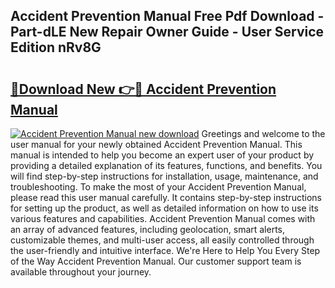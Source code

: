 ## Accident Prevention Manual Free Pdf Download - Part-dLE New Repair Owner Guide - User Service Edition nRv8G

# <h2><a href="http://bc82997.oget.top/?id=Accident+Prevention+Manual">🔗Download New 👉🔴 Accident Prevention Manual</a></h2>

[![Accident Prevention Manual new download](https://i.imgur.com/5g1atiW.png)](http://bc82997.oget.top/?id=Accident+Prevention+Manual)
Greetings and welcome to the user manual for your newly obtained Accident Prevention Manual. This manual is intended to help you become an expert user of your product by providing a detailed explanation of its features, functions, and benefits. You will find step-by-step instructions for installation, usage, maintenance, and troubleshooting. To make the most of your Accident Prevention Manual, please read this user manual carefully. It contains step-by-step instructions for setting up the product, as well as detailed information on how to use its various features and capabilities. Accident Prevention Manual comes with an array of advanced features, including geolocation, smart alerts, customizable themes, and multi-user access, all easily controlled through the user-friendly and intuitive interface. We're Here to Help You Every Step of the Way Accident Prevention Manual. Our customer support team is available throughout your journey.
